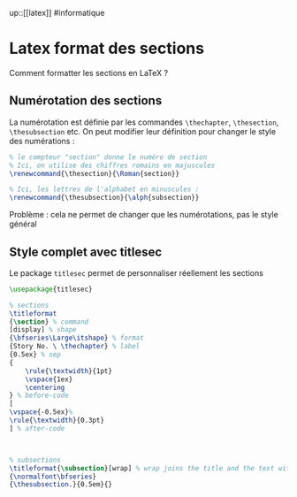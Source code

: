 up::[[latex]]
#informatique 


# Latex format des sections
Comment formatter les sections en LaTeX ?

## Numérotation des sections
La numérotation est définie par les commandes `\thechapter`, `\thesection`, `\thesubsection` etc.
On peut modifier leur définition pour changer le style des numérations :
```latex
% le compteur "section" donne le numéro de section
% Ici, on utilise des chiffres romains en majuscules
\renewcommand{\thesection}{\Roman{section}}

% Ici, les lettres de l'alphabet en minuscules :
\renewcommand{\thesubsection}{\alph{subsection}}
```

Problème : cela ne permet de changer que les numérotations, pas le style général

## Style complet avec titlesec
Le package `titlesec` permet de personnaliser réellement les sections

```latex
\usepackage{titlesec}

% sections
\titleformat
{\section} % command
[display] % shape
{\bfseries\Large\itshape} % format
{Story No. \ \thechapter} % label
{0.5ex} % sep
{
    \rule{\textwidth}{1pt}
    \vspace{1ex}
    \centering
} % before-code
[
\vspace{-0.5ex}%
\rule{\textwidth}{0.3pt}
] % after-code



% subsections
\titleformat{\subsection}[wrap] % wrap joins the title and the text without newline
{\normalfont\bfseries}
{\thesubsection.}{0.5em}{}
```

